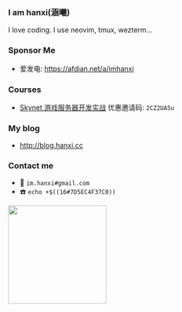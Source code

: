 ### I am hanxi(涵曦)

I love coding. I use neovim, tmux, wezterm...

### Sponsor Me

- 爱发电: <https://afdian.net/a/imhanxi>

### Courses

- [Skynet 游戏服务器开发实战](https://www.lanqiao.cn/courses/2770)  优惠邀请码: `2CZ2UA5u`

### My blog

- http://blog.hanxi.cc

### Contact me

- :email: `im.hanxi#gmail.com`
- :phone: `echo +$((16#7D5EC4F37C0))`

<img height=200 align="center" src="https://github-readme-stats.vercel.app/api/top-langs?username=hanxi&layout=compact&langs_count=8&card_width=320" />

